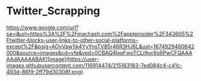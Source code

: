 # Twitter_Scrapping
https://www.google.com/url?sa=i&url=https%3A%2F%2Fmachash.com%2Fappleinsider%2F343605%2Ftwitter-blocks-user-links-to-other-social-platforms-except%2F&psig=AOvVaw1ik4YyYnsTV85r46R3HJ6L&ust=1674929460642000&source=images&cd=vfe&ved=0CBAQjRxqFwoTCLi9vc6s6PwCFQAAAAAdAAAAABAK![image](https://user-images.githubusercontent.com/116914474/215163183-7ed084c4-c41c-493d-86f9-2ff79d30308f.png)
